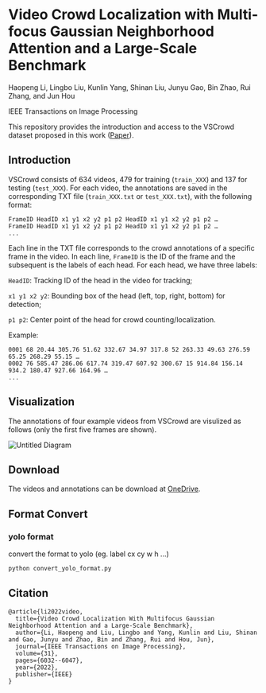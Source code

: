 # Video Crowd Localization with Multi-focus Gaussian Neighborhood Attention and a Large-Scale Benchmark

Haopeng Li, Lingbo Liu, Kunlin Yang, Shinan Liu, Junyu Gao, Bin Zhao, Rui Zhang, and Jun Hou

IEEE Transactions on Image Processing

This repository provides the introduction and access to the VSCrowd dataset proposed in this work ([Paper](https://ieeexplore.ieee.org/abstract/document/9893023)).

## Introduction
VSCrowd consists of 634 videos, 479 for training (`train_XXX`) and 137 for testing (`test_XXX`). For each video, the annotations are saved in the corresponding TXT file (`train_XXX.txt` or `test_XXX.txt`), with the following format: 
```
FrameID HeadID x1 y1 x2 y2 p1 p2 HeadID x1 y1 x2 y2 p1 p2 …
FrameID HeadID x1 y1 x2 y2 p1 p2 HeadID x1 y1 x2 y2 p1 p2 …
...
```
Each line in the TXT file corresponds to the crowd annotations of a specific frame in the video. In each line, `FrameID` is the ID of the frame and the subsequent is the labels of each head. For each head, we have three labels:

`HeadID`: Tracking ID of the head in the video for tracking;

`x1 y1 x2 y2`: Bounding box of the head (left, top, right, bottom) for detection;

`p1 p2`: Center point of the head for crowd counting/localization. 

Example:
```
0001 68 20.44 305.76 51.62 332.67 34.97 317.8 52 263.33 49.63 276.59 65.25 268.29 55.15 … 
0002 76 585.47 286.06 617.74 319.47 607.92 300.67 15 914.84 156.14 934.2 180.47 927.66 164.96 …
...
```

## Visualization

The annotations of four example videos from VSCrowd are visulized as follows (only the first five frames are shown).

![Untitled Diagram](https://user-images.githubusercontent.com/39694692/181676864-3cbf0fd8-90bb-464f-9f1b-8715f2569c46.svg)

## Download
The videos and annotations can be download at [OneDrive](https://unimelbcloud-my.sharepoint.com/:f:/g/personal/haopengl1_student_unimelb_edu_au/ElPHq3MxN-NOo0WFMCPU6VQB8Ia8V9S7u2IdrczBHpDjWQ?e=dFJhdP).

## Format Convert
### yolo format
convert the format to yolo (eg. label cx cy w h ...)

```python
python convert_yolo_format.py
```

## Citation
```
@article{li2022video,
  title={Video Crowd Localization With Multifocus Gaussian Neighborhood Attention and a Large-Scale Benchmark},
  author={Li, Haopeng and Liu, Lingbo and Yang, Kunlin and Liu, Shinan and Gao, Junyu and Zhao, Bin and Zhang, Rui and Hou, Jun},
  journal={IEEE Transactions on Image Processing},
  volume={31},
  pages={6032--6047},
  year={2022},
  publisher={IEEE}
}
```
